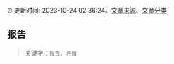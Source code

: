 :alarm_clock: 更新时间: 2023-10-24 02:36:24。[文章来源](/README.md)、[文章分类](/TAGS.md)

## 报告


> 关键字：`报告`、`月报`



